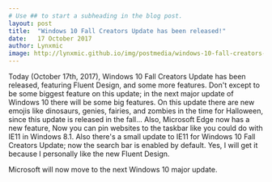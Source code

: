 ```yaml
---
# Use ## to start a subheading in the blog post.
layout: post
title:  "Windows 10 Fall Creators Update has been released!"
date:   17 October 2017
author: Lynxmic
image: http://lynxmic.github.io/img/postmedia/windows-10-fall-creators-update.jpg # default: https://lynxmic.github.io/img/placeholder.png
---
```

Today (October 17th, 2017), Windows 10 Fall Creators Update has been released, featuring Fluent Design, and some more features. Don't except to be some biggest feature on this update; in the next major update of Windows 10 there will be some big features. On this update there are new emojis like dinosaurs, genies, fairies, and zombies in the time for Halloween, since this update is released in the fall... Also, Microsoft Edge now has a new feature, Now you can pin websites to the taskbar like you could do with IE11 in Windows 8.1. Also there's a small update to IE11 for Windows 10 Fall Creators Update; now the search bar is enabled by default. Yes, I will get it because I personally like the new Fluent Design.

Microsoft will now move to the next Windows 10 major update.

